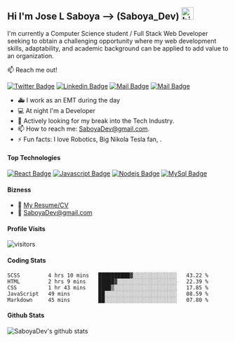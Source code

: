 ## Hi I'm Jose L Saboya --> (Saboya_Dev) <img src="https://user-images.githubusercontent.com/1303154/88677602-1635ba80-d120-11ea-84d8-d263ba5fc3c0.gif" width="28px" alt="hi">

I'm currently a Computer Science student / Full Stack Web Developer seeking to obtain a challenging opportunity where my web development skills, adaptability, and academic background can be applied to add value to an organization.

:mailbox: Reach me out!

[![Twitter Badge](https://img.shields.io/badge/-@saboya_dev-1ca0f1?style=flat&labelColor=1ca0f1&logo=twitter&logoColor=white&link=https://twitter.com/saboya_dev)](https://twitter.com/saboya_dev) [![Linkedin Badge](https://img.shields.io/badge/-joseluissaboya-0e76a8?style=flat&labelColor=0e76a8&logo=linkedin&logoColor=white)](https://www.linkedin.com/in/ijoseluissaboya/) [![Mail Badge](https://img.shields.io/badge/-@saboya_dev-e84393?style=flat&labelColor=e84393&logo=instagram&logoColor=white)](https://instagram.com/saboya_dev) [![Mail Badge](https://img.shields.io/badge/-saboyadev-c0392b?style=flat&labelColor=c0392b&logo=gmail&logoColor=white)](mailto:saboyadev@gmail.com)

- 🚑 I work as an EMT during the day
- 💻 At night I'm a Developer
- 🤔 Actively looking for my break into the Tech Industry.
- 📫 How to reach me: SaboyaDev@gmail.com.
- ⚡ Fun facts: I love Robotics, Big Nikola Tesla fan, .

#### Top Technologies

<!-- TODO: Make technologies links takes you to repositories -->

[![React Badge](https://img.shields.io/badge/-React-61DBFB?style=for-the-badge&labelColor=black&logo=react&logoColor=61DBFB)](#) [![Javascript Badge](https://img.shields.io/badge/-Javascript-F0DB4F?style=for-the-badge&labelColor=black&logo=javascript&logoColor=F0DB4F)](#) [![Nodejs Badge](https://img.shields.io/badge/-Nodejs-3C873A?style=for-the-badge&labelColor=black&logo=node.js&logoColor=3C873A)](#) [![MySql Badge](https://img.shields.io/badge/-MySql-5A839C?style=for-the-badge&labelColor=black&logo=mysql&logoColor=fff)](#)

#### Bizness
- :paperclip: [My Resume/CV](https://saboya-dev-github.s3.amazonaws.com/Jose+L+Saboya+CV+HQ+purple.pdf)
- :email: SaboyaDev@gmail.com


#### Profile Visits

![visitors](https://visitor-badge.glitch.me/badge?page_id=SaboyaDev.SaboyaDev)

#### Coding Stats
<!--START_SECTION:waka-->
```text
SCSS         4 hrs 10 mins   ██████████▓░░░░░░░░░░░░░░   43.22 % 
HTML         2 hrs 9 mins    █████▓░░░░░░░░░░░░░░░░░░░   22.39 % 
CSS          1 hr 43 mins    ████▒░░░░░░░░░░░░░░░░░░░░   17.85 % 
JavaScript   49 mins         ██░░░░░░░░░░░░░░░░░░░░░░░   08.59 % 
Markdown     45 mins         ██░░░░░░░░░░░░░░░░░░░░░░░   07.80 % 
```
<!--END_SECTION:waka-->

#### Github Stats
![SaboyaDev's github stats](https://github-readme-stats.vercel.app/api?username=SaboyaDev&show_icons=true&theme=vision-friendly-dark&include_all_commits=true&count_private=true&)
